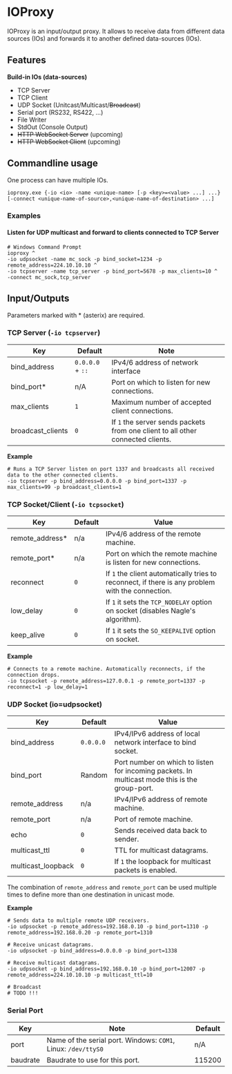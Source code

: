 # IOProxy
IOProxy is an input/output proxy. It allows to receive data from different data sources (IOs) and forwards it to another defined data-sources (IOs).

## Features
**Build-in IOs (data-sources)**
- TCP Server
- TCP Client
- UDP Socket (Unitcast/Multicast/~~Broadcast~~)
- Serial port (RS232, RS422, ...)
- File Writer
- StdOut (Console Output)
- ~~HTTP WebSocket Server~~ (upcoming)
- ~~HTTP WebSocket Client~~ (upcoming)

## Commandline usage
One process can have multiple IOs.
```
ioproxy.exe {-io <io> -name <unique-name> [-p <key>=<value> ...] ...}
[-connect <unique-name-of-source>,<unique-name-of-destination> ...]
```

### Examples

#### Listen for UDP multicast and forward to clients connected to TCP Server
```
# Windows Command Prompt
ioproxy ^
-io udpsocket -name mc_sock -p bind_socket=1234 -p remote_address=224.10.10.10 ^
-io tcpserver -name tcp_server -p bind_port=5678 -p max_clients=10 ^
-connect mc_sock,tcp_server
```

## Input/Outputs

Parameters marked with \* (asterix) are required.

### TCP Server (`-io tcpserver`)

| Key | Default | Note |
| --- | --- | --- |
| bind_address | `0.0.0.0` + `::` | IPv4/6 address of network interface |
| bind_port* | n/A | Port on which to listen for new connections. |
| max_clients | `1` | Maximum number of accepted client connections. |
| broadcast_clients | `0` | If `1` the server sends packets from one client to all other connected clients. |

**Example**
```
# Runs a TCP Server listen on port 1337 and broadcasts all received data to the other connected clients.
-io tcpserver -p bind_address=0.0.0.0 -p bind_port=1337 -p max_clients=99 -p broadcast_clients=1
```

### TCP Socket/Client (`-io tcpsocket`)

| Key | Default | Value |
| --- | --- | --- |
| remote_address* | n/a | IPv4/6 address of the remote machine. |
| remote_port* | n/a | Port on which the remote machine is listen for new connections. |
| reconnect | `0` | If `1` the client automatically tries to reconnect, if there is any problem with the connection. |
| low_delay | `0` | If `1` it sets the `TCP_NODELAY` option on socket (disables Nagle's algorithm). |
| keep_alive | `0` | If `1` it sets the `SO_KEEPALIVE` option on socket. |

**Example**
```
# Connects to a remote machine. Automatically reconnects, if the connection drops.
-io tcpsocket -p remote_address=127.0.0.1 -p remote_port=1337 -p reconnect=1 -p low_delay=1
```

### UDP Socket (io=udpsocket)

| Key | Default | Value |
| --- | --- | --- |
| bind_address | `0.0.0.0` | IPv4/IPv6 address of local network interface to bind socket. |
| bind_port | Random | Port number on which to listen for incoming packets. In multicast mode this is the group-port. |
| remote_address | n/a | IPv4/IPv6 address of remote machine. |
| remote_port | n/a | Port of remote machine. |
| echo | `0` | Sends received data back to sender. |
| multicast_ttl | `0` | TTL for multicast datagrams. |
| multicast_loopback | `0` | If `1` the loopback for multicast packets is enabled. |

The combination of `remote_address` and `remote_port` can be used multiple times to define more than one destination in unicast mode.

**Example**
```
# Sends data to multiple remote UDP receivers.
-io udpsocket -p remote_address=192.168.0.10 -p bind_port=1310 -p remote_address=192.168.0.20 -p remote_port=1310

# Receive unicast datagrams.
-io udpsocket -p bind_address=0.0.0.0 -p bind_port=1338

# Receive multicast datagrams.
-io udpsocket -p bind_address=192.168.0.10 -p bind_port=12007 -p remote_address=224.10.10.10 -p multicast_ttl=10

# Broadcast
# TODO !!!
```

### Serial Port

| Key | Note | Default |
| --- | --- | --- |
| port | Name of the serial port. Windows: `COM1`, Linux: `/dev/ttyS0` | n/A
| baudrate | Baudrate to use for this port. | 115200 |
